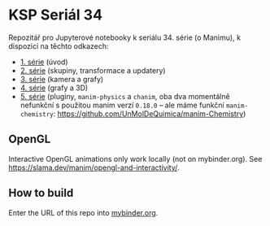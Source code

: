 # KSP Seriál 34

Repozitář pro Jupyterové notebooky k seriálu 34. série (o Manimu), k dispozici na těchto odkazech:

- [1. série](https://mybinder.org/v2/gh/MikulasZelinka/ksp-serial-34/HEAD?labpath=serial1.ipynb) (úvod)
- [2. série](https://mybinder.org/v2/gh/MikulasZelinka/ksp-serial-34/HEAD?labpath=serial2.ipynb) (skupiny, transformace a updatery)
- [3. série](https://mybinder.org/v2/gh/MikulasZelinka/ksp-serial-34/HEAD?labpath=serial3.ipynb) (kamera a grafy)
- [4. série](https://mybinder.org/v2/gh/MikulasZelinka/ksp-serial-34/HEAD?labpath=serial4.ipynb) (grafy a 3D)
- [5. série](https://mybinder.org/v2/gh/MikulasZelinka/ksp-serial-34/HEAD?labpath=serial5.ipynb) (pluginy, `manim-physics` a `chanim`, oba dva momentálně nefunkční s použitou manim verzí `0.18.0` – ale máme funkční `manim-chemistry`: https://github.com/UnMolDeQuimica/manim-Chemistry)

## OpenGL

Interactive OpenGL animations only work locally (not on mybinder.org). See <https://slama.dev/manim/opengl-and-interactivity/>.

## How to build

Enter the URL of this repo into [mybinder.org](https://mybinder.org/).
